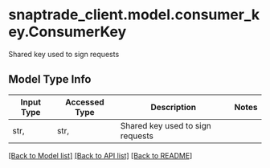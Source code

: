 # snaptrade_client.model.consumer_key.ConsumerKey

Shared key used to sign requests

## Model Type Info
Input Type | Accessed Type | Description | Notes
------------ | ------------- | ------------- | -------------
str,  | str,  | Shared key used to sign requests | 

[[Back to Model list]](../../README.md#documentation-for-models) [[Back to API list]](../../README.md#documentation-for-api-endpoints) [[Back to README]](../../README.md)

